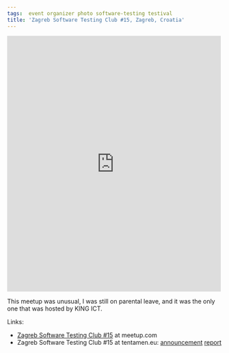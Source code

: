 ```yaml
---
tags:  event organizer photo software-testing testival
title: 'Zagreb Software Testing Club #15, Zagreb, Croatia'
---
```

<iframe src="https://www.facebook.com/plugins/post.php?href=https%3A%2F%2Fwww.facebook.com%2Fmedia%2Fset%2F%3Fset%3Da.10153749650107290.1073741854.735252289%26type%3D3&width=500" width="500" height="597" style="border:none;overflow:hidden" scrolling="no" frameborder="0" allowTransparency="true"></iframe>

This meetup was unusual, I was still on parental leave, and it was the only one that was hosted by KING ICT.

Links:

- [Zagreb Software Testing Club #15](https://www.meetup.com/SoftwareTestingClub/events/184554092/) at meetup.com
-  Zagreb Software Testing Club #15 at tentamen.eu: [announcement](http://blog.tentamen.eu/announcement-for-zagreb-stc-15-meetup/) [report](http://blog.tentamen.eu/report-on-zagreb-stc15/)
